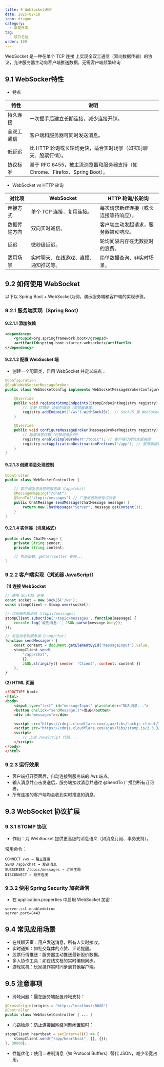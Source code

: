 ```yaml
---
title: 9 WebSocket通信
date: 2025-02-18
icon: dragon
category:
  - 棠棠外卖
tag:
  - 项目总结
order: 109
---
```


WebSocket 是一种在单个 ​TCP 连接​ 上实现 ​全双工通信​（双向数据传输）的协议，允许服务器主动向客户端推送数据，无需客户端频繁轮询

<!-- more -->

## 9.1 WebSocker特性

- 特点

特性 | 说明
-- | -- 
​持久连接​ | 一次握手后建立长期连接，减少连接开销。
​全双工通信​ | 客户端和服务器可同时发送消息。
​低延迟​ | 比 HTTP 轮询或长轮询更快，适合实时场景（如实时聊天、股票行情）。
​协议标准​ | 基于 RFC 6455，被主流浏览器和服务器支持（如 Chrome、Firefox、Spring Boot）。

- ​WebSocket vs HTTP 轮询

对比项 | WebSocket | HTTP 轮询/长轮询
-- | -- | --
​连接方式​ | 单个 TCP 连接，复用连接。 | 每次请求新建连接（或长连接等待响应）。
​数据传输方向​ | 双向实时通信。 | 客户端主动发起请求，服务器被动响应。
​延迟​ | 微秒级延迟。 | 轮询间隔内存在无数据时的浪费。
​适用场景​ | 实时聊天、在线游戏、直播、通知推送等。 | 简单数据查询、非实时场景。

## 9.2 ​如何使用 WebSocket

以下以 ​Spring Boot + WebSocket​ 为例，演示服务端和客户端的实现步骤。


### 9.2.​1 服务端实现（Spring Boot）

#### 9.2.1.1 添加依赖
```xml
<dependency>
    <groupId>org.springframework.boot</groupId>
    <artifactId>spring-boot-starter-websocket</artifactId>
</dependency>
```

#### 9.2.1.2 配置 WebSocket 端

- 创建一个配置类，启用 WebSocket 并定义端点：

```java
@Configuration
@EnableWebSocketMessageBroker
public class WebSocketConfig implements WebSocketMessageBrokerConfigurer {

    @Override
    public void registerStompEndpoints(StompEndpointRegistry registry) {
        // 注册 STOMP 协议的端点（浏览器兼容）
        registry.addEndpoint("/ws").withSockJS(); // SockJS 是 WebSocket 的降级方案
    }

    @Override
    public void configureMessageBroker(MessageBrokerRegistry registry) {
        // 配置消息代理（内部消息队列）
        registry.enableSimpleBroker("/topic"); // 客户端订阅的主题前缀
        registry.setApplicationDestinationPrefixes("/app"); // 服务端接收消息的前缀
    }
}
```

#### 9.2.1.3 创建消息处理控制
```java
@Controller
public class WebSocketController {

    // 客户端发送消息到服务端（/app/chat）
    @MessageMapping("/chat")
    @SendTo("/topic/messages") // 广播消息到所有订阅者
    public ChatMessage sendMessage(ChatMessage message) {
        return new ChatMessage("Server", message.getContent());
    }
}
```

#### 9.2.1.4 实体类（消息格式）
```java
public class ChatMessage {
    private String sender;
    private String content;

    // 构造函数、getter/setter 省略...
}
```

### 9.2.​2 客户端实现（浏览器 JavaScript）​
​
**(1) 连接 WebSocket**
```javascript
// 使用 SockJS 连接
const socket = new SockJS('/ws');
const stompClient = Stomp.over(socket);

// 订阅服务端消息（/topic/messages）
stompClient.subscribe('/topic/messages', function(message) {
    console.log('收到消息:', JSON.parse(message.body));
});

// 发送消息到服务端（/app/chat）
function sendMessage() {
    const content = document.getElementById('messageInput').value;
    stompClient.send(
        "/app/chat",
        {}, 
        JSON.stringify({ sender: 'Client', content: content })
    );
}
```

​**(2) HTML 页面**
```html
<!DOCTYPE html>
<html>
<body>
    <input type="text" id="messageInput" placeholder="输入消息...">
    <button onclick="sendMessage()">发送</button>
    <div id="messages"></div>

    <script src="https://cdnjs.cloudflare.com/ajax/libs/sockjs-client/1.5.1/sockjs.min.js"></script>
    <script src="https://cdnjs.cloudflare.com/ajax/libs/stomp.js/2.3.3/stomp.min.js"></script>
    <script>
        // 上述 JavaScript 代码...
    </script>
</body>
</html>
```

### 9.2.​3 运行效果

- 客户端打开页面后，自动连接到服务端的 /ws 端点。
- 输入消息并点击发送后，服务端接收消息并通过 @SendTo 广播到所有订阅者。
- 所有连接的客户端均会收到实时推送的消息。


## 9.3 ​WebSocket 协议扩展

### 9.3.​1 STOMP 协议

- ​作用：为 WebSocket 提供更高级的消息语义（如消息订阅、事务支持）。

​常用命令：
```stomp
CONNECT /ws → 建立连接
SEND /app/chat → 发送消息
SUBSCRIBE /topic/messages → 订阅主题
DISCONNECT → 断开连接
```

### 9.3.​2 使用 Spring Security 加密通信

- 在 application.properties 中启用 WebSocket 加密：

```properties
server.ssl.enabled=true
server.port=8443
```

## 9.4 ​常见应用场景
- ​在线聊天室：用户发送消息，所有人实时接收。
- ​实时通知：如社交媒体的点赞、评论提醒。
- ​股票行情推送：服务器主动推送最新股价数据。
- ​多人协作工具：如在线文档的实时编辑同步。
- ​游戏联机：玩家操作实时同步到其他客户端。
​
## 9.5 注意事项

- ​跨域问题：需在服务端配置跨域支持：

```java
@CrossOrigin(origins = "http://localhost:8080")
@Controller
public class WebSocketController { ... }
```

- ​心跳检测：防止连接因网络问题闲置超时：

```javascript
stompClient heartbeat = setInterval(() => {
    stompClient.send("/app/heartbeat", {}, {});
}, 30000);
```

- ​性能优化：使用二进制消息（如 Protocol Buffers）替代 JSON，减少带宽占用。